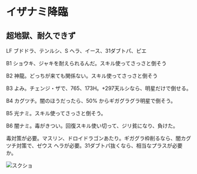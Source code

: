 # イザナミ降臨 

## 超地獄、耐久できず

LF ブドドラ、テンルシ、S ヘラ、イース、31ダブトパ、ピエ

B1 ショウキ、ジャキを耐えられるんだ。スキル使ってさっさと倒そう

B2 神龍。どっちが来ても関係ない。スキル使ってさっさと倒そう

B3 よみ。チェンジ・ザで、765、173H。+297天ルシなら、明星だけで倒せる。

B4 カグツチ。闇のほうだったら、50% からギガグラグラ明星で倒そう。

B5 光ナミ。スキル使ってさっさと倒そう。

B6 闇ナミ。毒がきつい。回復スキル使い切って、ジリ貧になり、負けた。

毒対策が必要。マスリン、ドロイドラゴンあたり。ギガグラ枠削るなら、闇カグツチ対策で、ゼウス
ヘラが必要。31ダブトパ抜くなら、相当なプラスが必要か。

![スクショ](http://i.imgur.com/bl9aTCJl.jpg)

<!-- vim: set tw=90 filetype=markdown : -->

